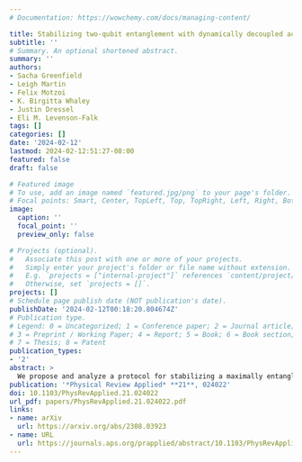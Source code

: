 ```yaml
---
# Documentation: https://wowchemy.com/docs/managing-content/

title: Stabilizing two-qubit entanglement with dynamically decoupled active feedback
subtitle: ''
# Summary. An optional shortened abstract.
summary: ''
authors:
- Sacha Greenfield
- Leigh Martin
- Felix Motzoi
- K. Birgitta Whaley
- Justin Dressel
- Eli M. Levenson-Falk
tags: []
categories: []
date: '2024-02-12'
lastmod: 2024-02-12:51:27-08:00
featured: false
draft: false

# Featured image
# To use, add an image named `featured.jpg/png` to your page's folder.
# Focal points: Smart, Center, TopLeft, Top, TopRight, Left, Right, BottomLeft, Bottom, BottomRight.
image:
  caption: ''
  focal_point: ''
  preview_only: false

# Projects (optional).
#   Associate this post with one or more of your projects.
#   Simply enter your project's folder or file name without extension.
#   E.g. `projects = ["internal-project"]` references `content/project/deep-learning/index.md`.
#   Otherwise, set `projects = []`.
projects: []
# Schedule page publish date (NOT publication's date).
publishDate: '2024-02-12T00:18:20.804674Z'
# Publication type.
# Legend: 0 = Uncategorized; 1 = Conference paper; 2 = Journal article;
# 3 = Preprint / Working Paper; 4 = Report; 5 = Book; 6 = Book section;
# 7 = Thesis; 8 = Patent
publication_types:
- '2'
abstract: >
  We propose and analyze a protocol for stabilizing a maximally entangled state of two noninteracting qubits using active state-dependent feedback from a continuous two-qubit half-parity measurement in coordination with a concurrent, noncommuting dynamical decoupling drive. We demonstrate that such a drive can be simultaneous with the measurement and feedback, while also playing a key part in the feedback protocol itself. We show that robust stabilization with near-unit fidelity can be achieved even in the presence of realistic nonidealities, such as time delay in the feedback loop, imperfect state-tracking, inefficient measurements, dephasing from 1/f-distributed qubit-frequency noise, and relaxation. We mitigate feedback-delay error by introducing a forward-state-estimation strategy in the feedback controller that tracks the effects of control signals already in transit. More generally, the steady state is globally attractive without the need for ancillas, regardless of the error state, in contrast to most known feedback and error-correction schemes.
publication: '*Physical Review Applied* **21**, 024022'
doi: 10.1103/PhysRevApplied.21.024022
url_pdf: papers/PhysRevApplied.21.024022.pdf
links:
- name: arXiv
  url: https://arxiv.org/abs/2308.03923
- name: URL
  url: https://journals.aps.org/prapplied/abstract/10.1103/PhysRevApplied.21.024022
---
```

